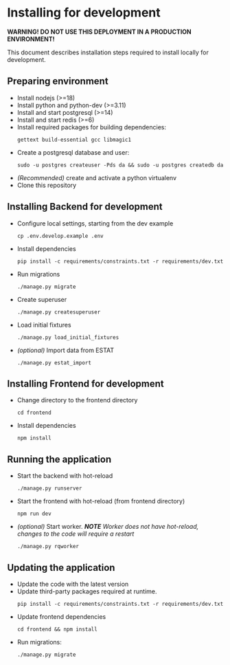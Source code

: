 # Installing for development

**WARNING! DO NOT USE THIS DEPLOYMENT IN A PRODUCTION ENVIRONMENT!**

This document describes installation steps required to install locally for development.

## Preparing environment

- Install nodejs (>=18)
- Install python and python-dev (>=3.11)
- Install and start postgresql (>=14)
- Install and start redis (>=6)
- Install required packages for building dependencies:
  ```
  gettext build-essential gcc libmagic1
  ```
- Create a postgresql database and user:
  ```shell
  sudo -u postgres createuser -Pds da && sudo -u postgres createdb da
  ``` 
- _(Recommended)_ create and activate a python virtualenv
- Clone this repository

## Installing Backend for development

- Configure local settings, starting from the dev example
  ```shell
  cp .env.develop.example .env
  ```
- Install dependencies
  ```shell
  pip install -c requirements/constraints.txt -r requirements/dev.txt 
  ```
- Run migrations
  ```shell
  ./manage.py migrate
  ```
- Create superuser
  ```shell
  ./manage.py createsuperuser
  ```
- Load initial fixtures
  ```shell
  ./manage.py load_initial_fixtures
  ```
- _(optional)_ Import data from ESTAT
  ```shell
  ./manage.py estat_import
  ```
  
## Installing Frontend for development

- Change directory to the frontend directory
  ```shell
  cd frontend
  ```
- Install dependencies
  ```shell
  npm install
  ```

## Running the application

- Start the backend with hot-reload
  ```shell
  ./manage.py runserver
  ```
- Start the frontend with hot-reload (from frontend directory)
  ```shell
  npm run dev
  ```  
- _(optional)_ Start worker. _**NOTE** Worker does not have hot-reload, changes to the code will require a restart_
  ```shell
  ./manage.py rqworker
  ```
  
## Updating the application

- Update the code with the latest version
- Update third-party packages required at runtime.
  ```shell
  pip install -c requirements/constraints.txt -r requirements/dev.txt
  ```
- Update frontend dependencies
  ```shell
  cd frontend && npm install 
  ```
- Run migrations:
  ```shell
  ./manage.py migrate
  ```
